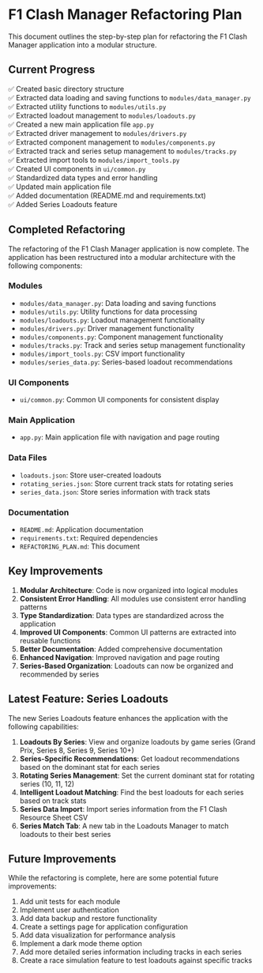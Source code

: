# F1 Clash Manager Refactoring Plan

This document outlines the step-by-step plan for refactoring the F1 Clash Manager application into a modular structure.

## Current Progress

✅ Created basic directory structure  
✅ Extracted data loading and saving functions to `modules/data_manager.py`  
✅ Extracted utility functions to `modules/utils.py`  
✅ Extracted loadout management to `modules/loadouts.py`  
✅ Created a new main application file `app.py`  
✅ Extracted driver management to `modules/drivers.py`  
✅ Extracted component management to `modules/components.py`  
✅ Extracted track and series setup management to `modules/tracks.py`  
✅ Extracted import tools to `modules/import_tools.py`  
✅ Created UI components in `ui/common.py`  
✅ Standardized data types and error handling  
✅ Updated main application file  
✅ Added documentation (README.md and requirements.txt)  
✅ Added Series Loadouts feature  

## Completed Refactoring

The refactoring of the F1 Clash Manager application is now complete. The application has been restructured into a modular architecture with the following components:

### Modules
- `modules/data_manager.py`: Data loading and saving functions
- `modules/utils.py`: Utility functions for data processing
- `modules/loadouts.py`: Loadout management functionality
- `modules/drivers.py`: Driver management functionality
- `modules/components.py`: Component management functionality
- `modules/tracks.py`: Track and series setup management functionality
- `modules/import_tools.py`: CSV import functionality
- `modules/series_data.py`: Series-based loadout recommendations

### UI Components
- `ui/common.py`: Common UI components for consistent display

### Main Application
- `app.py`: Main application file with navigation and page routing

### Data Files
- `loadouts.json`: Store user-created loadouts
- `rotating_series.json`: Store current track stats for rotating series
- `series_data.json`: Store series information with track stats

### Documentation
- `README.md`: Application documentation
- `requirements.txt`: Required dependencies
- `REFACTORING_PLAN.md`: This document

## Key Improvements

1. **Modular Architecture**: Code is now organized into logical modules
2. **Consistent Error Handling**: All modules use consistent error handling patterns
3. **Type Standardization**: Data types are standardized across the application
4. **Improved UI Components**: Common UI patterns are extracted into reusable functions
5. **Better Documentation**: Added comprehensive documentation
6. **Enhanced Navigation**: Improved navigation and page routing
7. **Series-Based Organization**: Loadouts can now be organized and recommended by series

## Latest Feature: Series Loadouts

The new Series Loadouts feature enhances the application with the following capabilities:

1. **Loadouts By Series**: View and organize loadouts by game series (Grand Prix, Series 8, Series 9, Series 10+)
2. **Series-Specific Recommendations**: Get loadout recommendations based on the dominant stat for each series
3. **Rotating Series Management**: Set the current dominant stat for rotating series (10, 11, 12)
4. **Intelligent Loadout Matching**: Find the best loadouts for each series based on track stats
5. **Series Data Import**: Import series information from the F1 Clash Resource Sheet CSV
6. **Series Match Tab**: A new tab in the Loadouts Manager to match loadouts to their best series

## Future Improvements

While the refactoring is complete, here are some potential future improvements:

1. Add unit tests for each module
2. Implement user authentication
3. Add data backup and restore functionality
4. Create a settings page for application configuration
5. Add data visualization for performance analysis
6. Implement a dark mode theme option
7. Add more detailed series information including tracks in each series
8. Create a race simulation feature to test loadouts against specific tracks 